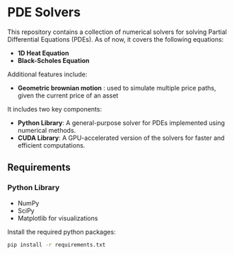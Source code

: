 # PDE Solvers

This repository contains a collection of numerical solvers for solving Partial Differential Equations (PDEs). As of now, it covers the following equations:

- **1D Heat Equation**
- **Black-Scholes Equation**

Additional features include:
- **Geometric brownian motion** : used to simulate multiple price paths, given the current price of an asset
  
It includes two key components:

- **Python Library**: A general-purpose solver for PDEs implemented using numerical methods.
- **CUDA Library**: A GPU-accelerated version of the solvers for faster and efficient computations.

## Requirements

### Python Library

- NumPy
- SciPy
- Matplotlib for visualizations

Install the required python packages:
```bash
pip install -r requirements.txt